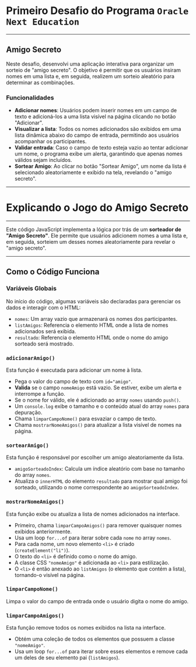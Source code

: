 # Primeiro Desafio do Programa `Oracle Next Education`
---
## Amigo Secreto

Neste desafio, desenvolvi uma aplicação interativa para organizar um sorteio de "amigo secreto". O objetivo é permitir que os usuários insiram nomes em uma lista e, em seguida, realizem um sorteio aleatório para determinar as combinações.

### Funcionalidades

* **Adicionar nomes**: Usuários podem inserir nomes em um campo de texto e adicioná-los a uma lista visível na página clicando no botão "Adicionar".
* **Visualizar a lista**: Todos os nomes adicionados são exibidos em uma lista dinâmica abaixo do campo de entrada, permitindo aos usuários acompanhar os participantes.
* **Validar entrada**: Caso o campo de texto esteja vazio ao tentar adicionar um nome, o programa exibe um alerta, garantindo que apenas nomes válidos sejam incluídos.
* **Sortear Amigo**: Ao clicar no botão "Sortear Amigo", um nome da lista é selecionado aleatoriamente e exibido na tela, revelando o "amigo secreto".



---
# Explicando o Jogo do Amigo Secreto
---
Este código JavaScript implementa a lógica por trás de um **sorteador de "Amigo Secreto"**. Ele permite que usuários adicionem nomes a uma lista e, em seguida, sorteiem um desses nomes aleatoriamente para revelar o "amigo secreto".

---
## Como o Código Funciona

### Variáveis Globais
No início do código, algumas variáveis são declaradas para gerenciar os dados e interagir com o HTML:

* `nomes`: Um array vazio que armazenará os nomes dos participantes.
* `listAmigos`: Referencia o elemento HTML onde a lista de nomes adicionados será exibida.
* `resultado`: Referencia o elemento HTML onde o nome do amigo sorteado será mostrado.

### `adicionarAmigo()`
Esta função é executada para adicionar um nome à lista.

* Pega o valor do campo de texto com `id="amigo"`.
* **Valida** se o campo `nomeAmigo` está vazio. Se estiver, exibe um alerta e interrompe a função.
* Se o nome for válido, ele é adicionado ao array `nomes` usando `push()`.
* Um `console.log` exibe o tamanho e o conteúdo atual do array `nomes` para depuração.
* Chama `limparCampoNome()` para esvaziar o campo de texto.
* Chama `mostrarNomeAmigos()` para atualizar a lista visível de nomes na página.

### `sortearAmigo()`
Esta função é responsável por escolher um amigo aleatoriamente da lista.

* `amigoSorteadoIndex`: Calcula um índice aleatório com base no tamanho do array `nomes`.
* Atualiza o `innerHTML` do elemento `resultado` para mostrar qual amigo foi sorteado, utilizando o nome correspondente ao `amigoSorteadoIndex`.

### `mostrarNomeAmigos()`
Esta função exibe ou atualiza a lista de nomes adicionados na interface.

* Primeiro, chama `limparCampoAmigos()` para remover quaisquer nomes exibidos anteriormente.
* Usa um loop `for...of` para iterar sobre cada `nome` no array `nomes`.
* Para cada nome, um novo elemento `<li>` é criado (`createElement("li")`).
* O texto do `<li>` é definido como o nome do amigo.
* A classe CSS `"nomeAmigo"` é adicionada ao `<li>` para estilização.
* O `<li>` é então anexado ao `listAmigos` (o elemento que contém a lista), tornando-o visível na página.

### `limparCampoNome()`
Limpa o valor do campo de entrada onde o usuário digita o nome do amigo.

### `limparCampoAmigos()`
Esta função remove todos os nomes exibidos na lista na interface.

* Obtém uma coleção de todos os elementos que possuem a classe `"nomeAmigo"`.
* Usa um loop `for...of` para iterar sobre esses elementos e remove cada um deles de seu elemento pai (`listAmigos`).
